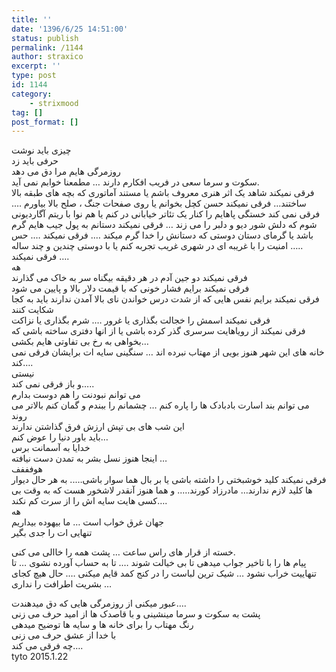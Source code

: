 ```yaml
---
title: ''
date: '1396/6/25 14:51:00'
status: publish
permalink: /1144
author: straxico
excerpt: ''
type: post
id: 1144
category:
    - strixmood
tag: []
post_format: []
---
```

چیزی باید نوشت  
حرفی باید زد  
روزمرگی هایم مرا دق می دهد  
سکوت و سرما سعی در فریب افکارم دارند … مطمعنا خوابم نمی آید.  
فرقی نمیکند شاهد یک اثر هنری معروف باشم یا مستند آماتوری که بچه های طبقه بالا ساختند… فرقی نمیکند حسن کچل بخوانم یا روی صفحات جنگ ، صلح بالا بیاورم …. فرقی نمی کند خستگی پاهایم را کنار یک تئاتر خیابانی در کنم یا هم نوا با ریتم آگاردیونی شوم که دلش شور دیو و دلبر را می زند … فرقی نمیکند دستانم به پول جیب هایم گرم باشد یا گرمای دستان دوستی که دستانش را خدا گرم میکند …. فرقی نمیکند …. حس امنیت را با غریبه ای در شهری غریب تجربه کنم یا با دوستی چندین و چند ساله …..  
فرقی نمیکند ….   
هه  
فرقی نمیکند دو جین آدم در هر دقیقه بیگناه سر به خاک می گذارند  
فرقی نمیکند برایم فشار خونی که با قیمت دلار بالا و پایین می شود  
فرقی نمیکند برایم نفس هایی که از شدت درس خواندن نای بالا آمدن ندارند باید به کجا شکایت کنند  
فرقی نمیکند اسمش را خجالت بگذاری یا غرور …. شرم بگذاری یا نزاکت   
فرقی نمیکند از رویاهایت سرسری گذر کرده باشی یا از انها دفتری ساخته باشی که بخواهی به رخ بی تفاوتی هایم بکشی…  
خانه های این شهر هنوز بویی از مهتاب نبرده اند … سنگینی سایه ات برایشان فرقی نمی کند….  
نیستی  
و باز فرقی نمی کند…..  
می توانم نبودنت را هم دوست بدارم   
می توانم بند اسارت بادبادک ها را پاره کنم … چشمانم را ببندم و گمان کنم بالاتر می روند  
این شب های بی تپش ارزش فرق گذاشتن ندارند  
باید باور دنیا را عوض کنم…   
خدایا به آسمانت برس   
اینجا هنوز نسل بشر به تمدن دست نیافته …  
هوفففف   
فرقی نمیکند کلید خوشبختی را داشته باشی یا بر بال هما سوار باشی….. به هر حال دیوار ها کلید لازم ندارند… مادرزاد کورند….. و هما هنوز آنقدر لاشخور هست که به وقت بی کسی هایت سایه اش را از سرت کم نکند….  
هه  
جهان غرق خواب است … ما بیهوده بیداریم   
تنهایی ات را جدی بگیر

خسته از قرار های راس ساعت … پشت همه را خاالی می کنی.  
پیام ها را با تاخیر جواب میدهی تا بی خیالت شوند …. تا به حساب آورده نشوی … تا تنهاییت خراب نشود … شیک ترین لباست را در کنج کمد قایم میکنی …. حال هیچ کجای بشریت اطرافت را نداری …

عبور میکنی از روزمرگی هایی که دق میدهندت….  
پشت به سکوت و سرما مینشینی و با قاصدک ها از امید حرف می زنی  
رنگ مهتاب را برای خانه ها و سایه ها توضیح میدهی  
با خدا از عشق حرف می زنی  
چه فرقی می کند….  
tyto 2015.1.22